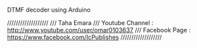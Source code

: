 DTMF decoder using Arduino

///////////////////
/// Taha Emara
/// Youtube Channel : http://www.youtube.com/user/omar0103637
/// Facebook Page : https://www.facebook.com/IcPublishes
///////////////////

